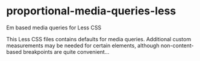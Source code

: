proportional-media-queries-less
===============================

Em based media queries for Less CSS

This Less CSS files contains defaults for media queries. Additional custom measurements may be needed for certain elements, although non-content-based breakpoints are quite convenient...

